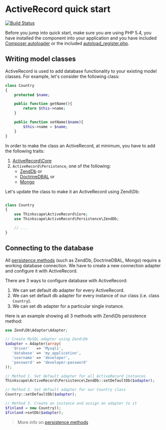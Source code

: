  ActiveRecord quick start
=========================

[![Build Status](https://api.travis-ci.org/Thinkscape/ActiveRecord.png?branch=master)](http://travis-ci.org/Thinkscape/ActiveRecord)

Before you jump into quick start, make sure you are using PHP 5.4, you have installed the component into
your application and you have included [Composer autoloader](../README.md#installation-using-composer) or
the included [autoload_register.php](../README.md#manual-installation).

## Writing model classes

ActiveRecord is used to add database functionality to your existing model classes. For example, let's consider
the following class:

````php
class Country
{
    protected $name;

    public function getName(){
        return $this->name;
    }

    public function setName($name){
        $this->name = $name;
    }
}
````

In order to make the class an ActiveRecord, at minimum, you have to add the following traits:

 1. [ActiveRecord\Core](../src/Thinkscape/ActiveRecord/Core.php)
 2. `ActiveRecord\Persistence`, one of the following:
    * [ZendDb](../src/Thinkscape/ActiveRecord/Persistence/ZendDb.php) or
    * [DoctrineDBAL](../src/Thinkscape/ActiveRecord/Persistence/DoctrineDBAL.php) or
    * [Mongo](../src/Thinkscape/ActiveRecord/Persistence/Mongo.php)

Let's update the class to make it an ActiveRecord using Zend\Db:

````php

class Country
{
    use Thinkscape\ActiveRecord\Core;
    use Thinkscape\ActiveRecord\Persistence\ZendDb;

    // ...
}
````


## Connecting to the database

All [persistence methods](persistence.md) (such as ZendDb, DoctrineDBAL, Mongo) require a working database connection.
We have to create a new connection adapter and configure it with ActiveRecord.

There are 3 ways to configure database with ActiveRecord:

 1. We can set default db adapter for every ActiveRecord.
 2. We can set default db adapter for every instance of our class (i.e. class `Country`).
 3. We can set db adapter for a particular single instance.

Here is an example showing all 3 methods with Zend\Db persistence method:

````php
use Zend\Db\Adapter\Adapter;

// Create MySQL adapter using Zend\Db
$adapter = Adapter(array(
   'driver'   => 'Mysqli',
   'database' => 'my_application',
   'username' => 'developer',
   'password' => 'developer-password'
));

// Method 1. Set default adapter for all ActiveRecord instances
Thinkscape\ActiveRecord\Persistence\ZendDb::setDefaultDb($adapter);

// Method 2. Set default adapter for our Country class
Country::setDefaultDb($adapter);

// Method 3. Create an instance and assign an adapter to it
$finland = new Country();
$finland->setDb($adapter);
````

> More info on [persistence methods](persistence.md)